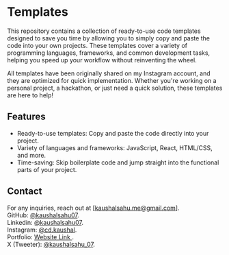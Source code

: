 # Templates
This repository contains a collection of ready-to-use code templates designed to save you time by allowing you to simply copy and paste the code into your own projects. These templates cover a variety of programming languages, frameworks, and common development tasks, helping you speed up your workflow without reinventing the wheel.

All templates have been originally shared on my Instagram account, and they are optimized for quick implementation. Whether you're working on a personal project, a hackathon, or just need a quick solution, these templates are here to help!

## Features
- Ready-to-use templates: Copy and paste the code directly into your project.
- Variety of languages and frameworks: JavaScript, React, HTML/CSS, and more.
- Time-saving: Skip boilerplate code and jump straight into the functional parts of your project.

## Contact

For any inquiries, reach out at [kaushalsahu.me@gmail.com].<br>
GitHub: [@kaushalsahu07](https://github.com/kaushalsahu07).<br>
Linkedin: [@kaushalsahu07](www.linkedin.com/in/kaushalsahu07).<br>
Instagram: [@cd.kaushal](https://www.instagram.com/cd.kaushal?igsh=cTVram1ia3Vvamxz).<br>
Portfolio: [Website Link ](https://kaushalsahu07.github.io/portfolio/).<br>
X (Tweeter): [@kaushalsahu_07](https://x.com/kaushalsahu_07?t=7nk-jApWrJkgW6YwklJZWQ&s=09).<br>
